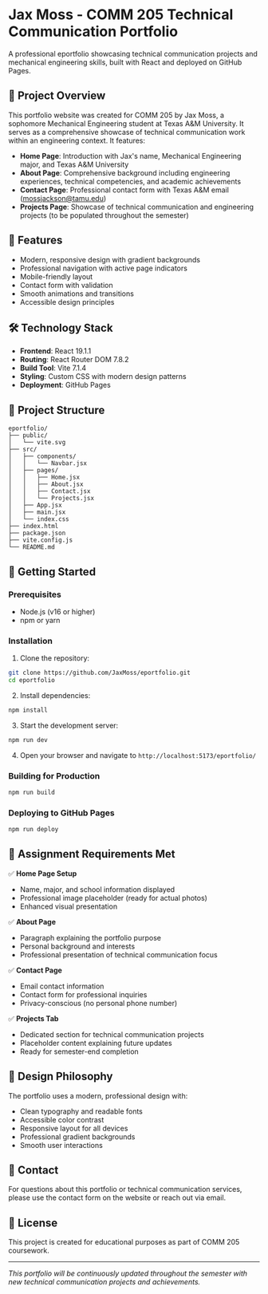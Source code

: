 # Jax Moss - COMM 205 Technical Communication Portfolio

A professional eportfolio showcasing technical communication projects and mechanical engineering skills, built with React and deployed on GitHub Pages.

## 🎯 Project Overview

This portfolio website was created for COMM 205 by Jax Moss, a sophomore Mechanical Engineering student at Texas A&M University. It serves as a comprehensive showcase of technical communication work within an engineering context. It features:

- **Home Page**: Introduction with Jax's name, Mechanical Engineering major, and Texas A&M University
- **About Page**: Comprehensive background including engineering experiences, technical competencies, and academic achievements
- **Contact Page**: Professional contact form with Texas A&M email (mossjackson@tamu.edu)
- **Projects Page**: Showcase of technical communication and engineering projects (to be populated throughout the semester)

## 🚀 Features

- Modern, responsive design with gradient backgrounds
- Professional navigation with active page indicators
- Mobile-friendly layout
- Contact form with validation
- Smooth animations and transitions
- Accessible design principles

## 🛠️ Technology Stack

- **Frontend**: React 19.1.1
- **Routing**: React Router DOM 7.8.2
- **Build Tool**: Vite 7.1.4
- **Styling**: Custom CSS with modern design patterns
- **Deployment**: GitHub Pages

## 📁 Project Structure

```
eportfolio/
├── public/
│   └── vite.svg
├── src/
│   ├── components/
│   │   └── Navbar.jsx
│   ├── pages/
│   │   ├── Home.jsx
│   │   ├── About.jsx
│   │   ├── Contact.jsx
│   │   └── Projects.jsx
│   ├── App.jsx
│   ├── main.jsx
│   └── index.css
├── index.html
├── package.json
├── vite.config.js
└── README.md
```

## 🚀 Getting Started

### Prerequisites
- Node.js (v16 or higher)
- npm or yarn

### Installation

1. Clone the repository:
```bash
git clone https://github.com/JaxMoss/eportfolio.git
cd eportfolio
```

2. Install dependencies:
```bash
npm install
```

3. Start the development server:
```bash
npm run dev
```

4. Open your browser and navigate to `http://localhost:5173/eportfolio/`

### Building for Production

```bash
npm run build
```

### Deploying to GitHub Pages

```bash
npm run deploy
```

## 📝 Assignment Requirements Met

✅ **Home Page Setup**
- Name, major, and school information displayed
- Professional image placeholder (ready for actual photos)
- Enhanced visual presentation

✅ **About Page**
- Paragraph explaining the portfolio purpose
- Personal background and interests
- Professional presentation of technical communication focus

✅ **Contact Page**
- Email contact information
- Contact form for professional inquiries
- Privacy-conscious (no personal phone number)

✅ **Projects Tab**
- Dedicated section for technical communication projects
- Placeholder content explaining future updates
- Ready for semester-end completion

## 🎨 Design Philosophy

The portfolio uses a modern, professional design with:
- Clean typography and readable fonts
- Accessible color contrast
- Responsive layout for all devices
- Professional gradient backgrounds
- Smooth user interactions

## 📧 Contact

For questions about this portfolio or technical communication services, please use the contact form on the website or reach out via email.

## 📄 License

This project is created for educational purposes as part of COMM 205 coursework.

---

*This portfolio will be continuously updated throughout the semester with new technical communication projects and achievements.*
